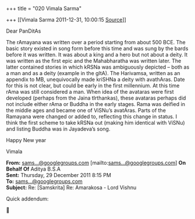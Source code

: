 +++
title = "020 Vimala Sarma"

+++
[[Vimala Sarma	2011-12-31, 10:00:15 [Source](https://groups.google.com/g/samskrita/c/LK1DSKjM9Zs)]]



Dear PanDitAs

The rAmayana was written over a period starting from about 500 BCE. The basic story existed in song form before this time and was sung by the bards before it was written. It was about a king and a hero but not about a deity. It was written as the first epic and the Mahabharatha was written later. The latter contained stories in which kRSNa was ambiguously depicted – both as a man and as a deity (example in the gItA). The Harivamsa, written as an appendix to MB, unequivocally made kriSHNa a deity with avathAras. Date for this is not clear, but could be early in the first millennium. At this time rAma was still considered a man. When idea of the avataras were first developed (perhaps from the Jaina tIrthankas), these avataras perhaps did not include either rAma or Buddha in the early stages. Rama was deified in the middle ages and became one of ViSNu’s avatAras. Parts of the Ramayana were changed or added to, reflecting this change in status. I think the first scheme to take kRSNa out (making him identical with ViSNu) and listing Buddha was in Jayadeva’s song.

Happy New year

Vimala





**From:** [sams...@googlegroups.com]() \[mailto:[sams...@googlegroups.com]()\] **On Behalf Of** Aditya B.S.A  
**Sent:** Thursday, 29 December 2011 8:15 PM  
**To:** [sams...@googlegroups.com]()  
**Subject:** Re: \[Samskrita\] Re: Amarakosa - Lord Vishnu



Quick addendum:




